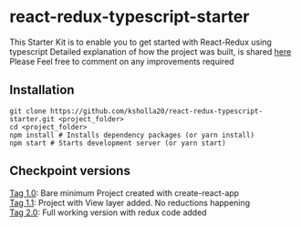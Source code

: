 # react-redux-typescript-starter
This Starter Kit is to enable you to get started with React-Redux using typescript
Detailed explanation of how the project was built, is shared [here](https://medium.com/@ksholla20/react-redux-with-typescript-ad7266896a9b)
Please Feel free to comment on any improvements required

## Installation
```
git clone https://github.com/ksholla20/react-redux-typescript-starter.git <project_folder>
cd <project_folder>
npm install # Installs dependency packages (or yarn install)
npm start # Starts development server (or yarn start)
```

## Checkpoint versions
[Tag 1.0](https://github.com/ksholla20/react-redux-typescript-starter/tree/1.0): Bare minimum Project created with create-react-app <br/>
[Tag 1.1](https://github.com/ksholla20/react-redux-typescript-starter/tree/1.1): Project with View layer added. No reductions happening <br/>
[Tag 2.0](https://github.com/ksholla20/react-redux-typescript-starter/tree/2.0): Full working version with redux code added <br/>

